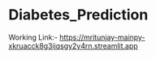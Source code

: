 # Diabetes_Prediction

Working Link:- https://mritunjay-mainpy-xkruacck8g3ijqsgy2y4rn.streamlit.app
